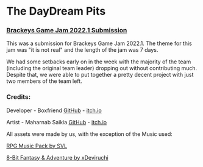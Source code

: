 # The DayDream Pits
### [Brackeys Game Jam 2022.1 Submission](https://theboxfriend.itch.io/brackeysjam2022-1)

This was a submission for Brackeys Game Jam 2022.1. The theme for this jam was "it is not real" and the length of the jam was 7 days.

We had some setbacks early on in the week with the majority of the team (including the original team leader) dropping out without contributing much. Despite that, we were able to put together a pretty decent project with just two members of the team left.

### Credits:

Developer - Boxfriend [GitHub](https://github.com/boxfriend) - [itch.io](https://theboxfriend.itch.io/)

Artist - Maharnab Saikia [GitHub](https://github.com/Maharnab-Saikia) - [itch.io](https://itch.io/profile/maharnab)

All assets were made by us, with the exception of the Music used:

[RPG Music Pack by SVL](https://svl.itch.io/rpg-music-pack-svl)

[8-Bit Fantasy & Adventure by xDeviruchi](https://xdeviruchi.itch.io/8-bit-fantasy-adventure-music-pack)
